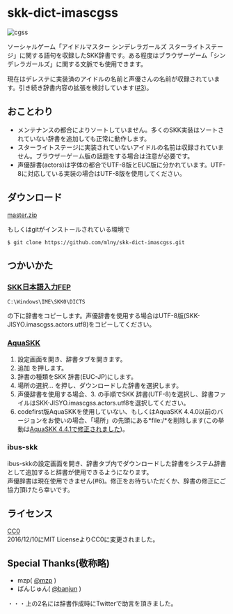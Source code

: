 # skk-dict-imascgss

![cgss](https://cloud.githubusercontent.com/assets/5173607/21075603/97e3999e-bf59-11e6-9db2-f3816c3b898f.png)

ソーシャルゲーム「アイドルマスター シンデレラガールズ スターライトステージ」に関する語句を収録したSKK辞書です。ある程度はブラウザーゲーム「シンデレラガールズ」に関する文脈でも使用できます。

現在はデレステに実装済のアイドルの名前と声優さんの名前が収録されています。引き続き辞書内容の拡張を検討しています([#3](https://github.com/mlny/skk-dict-imascgss/issues/3))。  

## おことわり
* メンテナンスの都合によりソートしていません。多くのSKK実装はソートされていない辞書を追加しても正常に動作します。
* スターライトステージに実装されていないアイドルの名前は収録されていません。ブラウザーゲーム版の話題をする場合は注意が必要です。
* 声優辞書(actors)は字体の都合でUTF-8版とEUC版に分かれています。UTF-8に対応している実装の場合はUTF-8版を使用してください。

## ダウンロード

[master.zip](https://github.com/mlny/skk-dict-imascgss/archive/master.zip)

もしくはgitがインストールされている環境で

```
$ git clone https://github.com/mlny/skk-dict-imascgss.git
```

## つかいかた

### [SKK日本語入力FEP](http://coexe.web.fc2.com/programs.html)

```
C:\Windows\IME\SKK0\DICTS
```
の下に辞書をコピーします。声優辞書を使用する場合はUTF-8版(SKK-JISYO.imascgss.actors.utf8)をコピーしてください。

### [AquaSKK](https://github.com/codefirst/aquaskk)

1. 設定画面を開き、辞書タブを開きます。
2. 追加 を押します。
3. 辞書の種類をSKK 辞書(EUC-JP)にします。
4. 場所の選択... を押し、ダウンロードした辞書を選択します。
5. 声優辞書を使用する場合、3. の手順でSKK 辞書(UTF-8)を選択し、辞書ファイルはSKK-JISYO.imascgss.actors.utf8を選択してください。
6. codefirst版AquaSKKを使用していない、もしくはAquaSKK 4.4.0以前のバージョンをお使いの場合、「場所」の先頭にある*file:/*を削除します(この挙動は[AquaSKK 4.4.1で修正されました](https://github.com/codefirst/aquaskk/issues/55))。

### ibus-skk

ibus-skkの設定画面を開き、辞書タブ内でダウンロードした辞書をシステム辞書として追加すると辞書が使用できるようになります。  
声優辞書は現在使用できません(#6)。修正をお待ちいただくか、辞書の修正にご協力頂けたら幸いです。

## ライセンス

[CC0](https://creativecommons.org/publicdomain/zero/1.0/deed)  
2016/12/10にMIT LicenseよりCC0に変更されました。

## Special Thanks(敬称略)

* mzp( [@mzp](https://twitter.com/mzp) )
* ばんじゅん( [@banjun](https://twitter.com/banjun) )

・・・上の2名には辞書作成時にTwitterで助言を頂きました。
